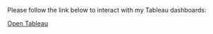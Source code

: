 Please follow the link below to interact with my Tableau dashboards:

[Open Tableau](https://public.tableau.com/app/profile/liza.bezruk/vizzes)
